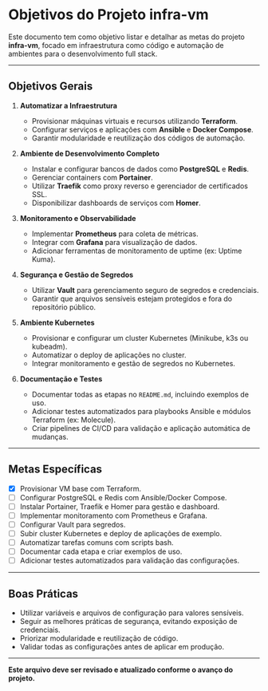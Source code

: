 # Objetivos do Projeto infra-vm

Este documento tem como objetivo listar e detalhar as metas do projeto **infra-vm**, focado em infraestrutura como código e automação de ambientes para o desenvolvimento full stack.

---

## Objetivos Gerais

1. **Automatizar a Infraestrutura**
   - Provisionar máquinas virtuais e recursos utilizando **Terraform**.
   - Configurar serviços e aplicações com **Ansible** e **Docker Compose**.
   - Garantir modularidade e reutilização dos códigos de automação.

2. **Ambiente de Desenvolvimento Completo**
   - Instalar e configurar bancos de dados como **PostgreSQL** e **Redis**.
   - Gerenciar containers com **Portainer**.
   - Utilizar **Traefik** como proxy reverso e gerenciador de certificados SSL.
   - Disponibilizar dashboards de serviços com **Homer**.

3. **Monitoramento e Observabilidade**
   - Implementar **Prometheus** para coleta de métricas.
   - Integrar com **Grafana** para visualização de dados.
   - Adicionar ferramentas de monitoramento de uptime (ex: Uptime Kuma).

4. **Segurança e Gestão de Segredos**
   - Utilizar **Vault** para gerenciamento seguro de segredos e credenciais.
   - Garantir que arquivos sensíveis estejam protegidos e fora do repositório público.

5. **Ambiente Kubernetes**
   - Provisionar e configurar um cluster Kubernetes (Minikube, k3s ou kubeadm).
   - Automatizar o deploy de aplicações no cluster.
   - Integrar monitoramento e gestão de segredos no Kubernetes.

6. **Documentação e Testes**
   - Documentar todas as etapas no `README.md`, incluindo exemplos de uso.
   - Adicionar testes automatizados para playbooks Ansible e módulos Terraform (ex: Molecule).
   - Criar pipelines de CI/CD para validação e aplicação automática de mudanças.

---

## Metas Específicas

- [x] Provisionar VM base com Terraform.
- [ ] Configurar PostgreSQL e Redis com Ansible/Docker Compose.
- [ ] Instalar Portainer, Traefik e Homer para gestão e dashboard.
- [ ] Implementar monitoramento com Prometheus e Grafana.
- [ ] Configurar Vault para segredos.
- [ ] Subir cluster Kubernetes e deploy de aplicações de exemplo.
- [ ] Automatizar tarefas comuns com scripts bash.
- [ ] Documentar cada etapa e criar exemplos de uso.
- [ ] Adicionar testes automatizados para validação das configurações.

---

## Boas Práticas

- Utilizar variáveis e arquivos de configuração para valores sensíveis.
- Seguir as melhores práticas de segurança, evitando exposição de credenciais.
- Priorizar modularidade e reutilização de código.
- Validar todas as configurações antes de aplicar em produção.

---

**Este arquivo deve ser revisado e atualizado conforme o avanço do projeto.**